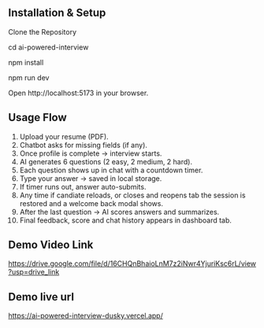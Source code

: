 ##  Installation & Setup

Clone the Repository

cd ai-powered-interview

npm install

npm run dev

Open http://localhost:5173
 in your browser.

 ## Usage Flow

1) Upload your resume (PDF).
2) Chatbot asks for missing fields (if any).
3) Once profile is complete → interview starts.
4) AI generates 6 questions (2 easy, 2 medium, 2 hard).
5) Each question shows up in chat with a countdown timer.
6) Type your answer → saved in local storage.
7) If timer runs out, answer auto-submits.
8) Any time if candiate reloads, or closes and reopens tab the session is restored and a welcome back modal shows.
9) After the last question → AI scores answers and summarizes.
10) Final feedback, score and chat history appears in dashboard tab.

## Demo Video Link

https://drive.google.com/file/d/16CHQnBhaioLnM7z2iNwr4YjuriKsc6rL/view?usp=drive_link

## Demo live url

https://ai-powered-interview-dusky.vercel.app/


